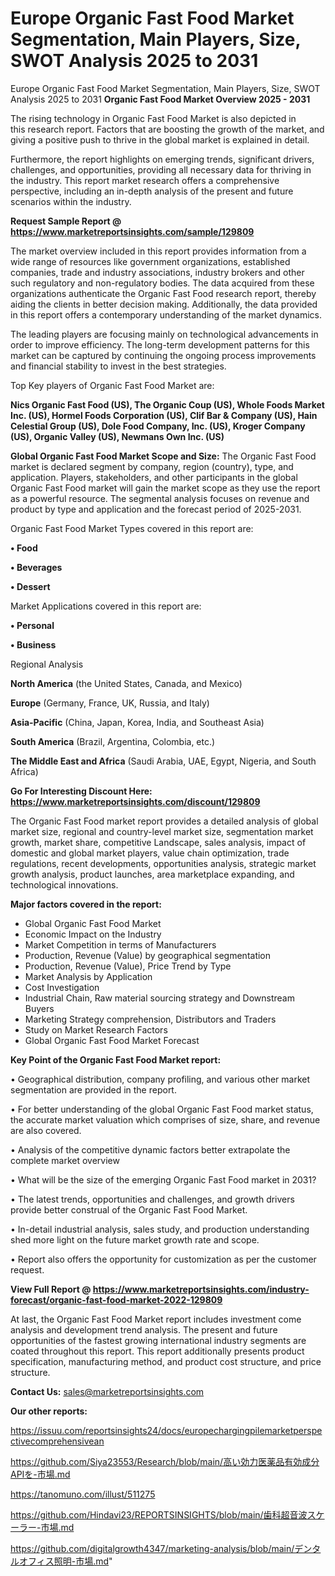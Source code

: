 # Europe Organic Fast Food Market Segmentation, Main Players, Size, SWOT Analysis 2025 to 2031
Europe Organic Fast Food Market Segmentation, Main Players, Size, SWOT Analysis 2025 to 2031
<Strong> Organic Fast Food Market Overview 2025 - 2031</strong>

The rising technology in Organic Fast Food Market is also depicted in this research report. Factors that are boosting the growth of the market, and giving a positive push to thrive in the global market is explained in detail.

Furthermore, the report highlights on emerging trends, significant drivers, challenges, and opportunities, providing all necessary data for thriving in the industry. This report market research offers a comprehensive perspective, including an in-depth analysis of the present and future scenarios within the industry.

<strong>Request Sample Report @ <a href=https://www.marketreportsinsights.com/sample/129809>https://www.marketreportsinsights.com/sample/129809</a></strong>

The market overview included in this report provides information from a wide range of resources like government organizations, established companies, trade and industry associations, industry brokers and other such regulatory and non-regulatory bodies. The data acquired from these organizations authenticate the Organic Fast Food research report, thereby aiding the clients in better decision making. Additionally, the data provided in this report offers a contemporary understanding of the market dynamics.

The leading players are focusing mainly on technological advancements in order to improve efficiency. The long-term development patterns for this market can be captured by continuing the ongoing process improvements and financial stability to invest in the best strategies.

Top Key players of Organic Fast Food Market are:

<strong>Nics Organic Fast Food (US), The Organic Coup (US), Whole Foods Market Inc. (US), Hormel Foods Corporation (US), Clif Bar & Company (US), Hain Celestial Group (US), Dole Food Company, Inc. (US), Kroger Company (US), Organic Valley (US), Newmans Own Inc. (US)</strong>

<strong><b>Global Organic Fast Food Market Scope and Size:</b></strong>
The Organic Fast Food market is declared segment by company, region (country), type, and application. Players, stakeholders, and other participants in the global Organic Fast Food market will gain the market scope as they use the report as a powerful resource. The segmental analysis focuses on revenue and product by type and application and the forecast period of 2025-2031.

Organic Fast Food Market Types covered in this report are:

<strong>• Food

• Beverages

• Dessert</strong>

Market Applications covered in this report are:

<strong>• Personal

• Business</strong> 

Regional Analysis

<strong>North America</strong> (the United States, Canada, and Mexico)

<strong>Europe</strong> (Germany, France, UK, Russia, and Italy)

<strong>Asia-Pacific</strong> (China, Japan, Korea, India, and Southeast Asia)

<strong>South America</strong> (Brazil, Argentina, Colombia, etc.)

<strong>The Middle East and Africa</strong> (Saudi Arabia, UAE, Egypt, Nigeria, and South Africa)

<strong>Go For Interesting Discount Here: <a href=https://www.marketreportsinsights.com/discount/129809>https://www.marketreportsinsights.com/discount/129809</a></strong>

The Organic Fast Food market report provides a detailed analysis of global market size, regional and country-level market size, segmentation market growth, market share, competitive Landscape, sales analysis, impact of domestic and global market players, value chain optimization, trade regulations, recent developments, opportunities analysis, strategic market growth analysis, product launches, area marketplace expanding, and technological innovations.

<strong><b>Major factors covered in the report:</b></strong>
<ul>
  <li>Global Organic Fast Food Market </li>
  <li>Economic Impact on the Industry</li>
  <li>Market Competition in terms of Manufacturers</li>
  <li>Production, Revenue (Value) by geographical segmentation</li>
  <li>Production, Revenue (Value), Price Trend by Type</li>
  <li>Market Analysis by Application</li>
  <li>Cost Investigation</li>
  <li>Industrial Chain, Raw material sourcing strategy and Downstream Buyers</li>
  <li>Marketing Strategy comprehension, Distributors and Traders</li>
  <li>Study on Market Research Factors</li>
  <li>Global Organic Fast Food Market Forecast</li>
</ul>

<strong><b>Key Point of the Organic Fast Food Market report:</b></strong>

• Geographical distribution, company profiling, and various other market segmentation are provided in the report.

• For better understanding of the global Organic Fast Food market status, the accurate market valuation which comprises of size, share, and revenue are also covered.

• Analysis of the competitive dynamic factors better extrapolate the complete market overview

• What will be the size of the emerging Organic Fast Food market in 2031?

• The latest trends, opportunities and challenges, and growth drivers provide better construal of the Organic Fast Food Market.

• In-detail industrial analysis, sales study, and production understanding shed more light on the future market growth rate and scope.

• Report also offers the opportunity for customization as per the customer request.

<strong><b>View Full Report @ <a href=https://www.marketreportsinsights.com/industry-forecast/organic-fast-food-market-2022-129809>https://www.marketreportsinsights.com/industry-forecast/organic-fast-food-market-2022-129809</a></b></strong>


At last, the Organic Fast Food Market report includes investment come analysis and development trend analysis. The present and future opportunities of the fastest growing international industry segments are coated throughout this report. This report additionally presents product specification, manufacturing method, and product cost structure, and price structure.

<strong>Contact Us:</strong>
sales@marketreportsinsights.com

<strong>Our other reports:</strong>

<a href=https://issuu.com/reportsinsights24/docs/europechargingpilemarketperspectivecomprehensivean>https://issuu.com/reportsinsights24/docs/europechargingpilemarketperspectivecomprehensivean</a>

<a href=https://github.com/Siya23553/Research/blob/main/高い効力医薬品有効成分APIを-市場.md>https://github.com/Siya23553/Research/blob/main/高い効力医薬品有効成分APIを-市場.md</a>

<a href=https://tanomuno.com/illust/511275>https://tanomuno.com/illust/511275</a>

<a href=https://github.com/Hindavi23/REPORTSINSIGHTS/blob/main/歯科超音波スケーラー-市場.md>https://github.com/Hindavi23/REPORTSINSIGHTS/blob/main/歯科超音波スケーラー-市場.md</a>

<a href=https://github.com/digitalgrowth4347/marketing-analysis/blob/main/デンタルオフィス照明-市場.md>https://github.com/digitalgrowth4347/marketing-analysis/blob/main/デンタルオフィス照明-市場.md</a>"
